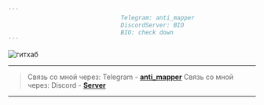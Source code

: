 ```python
'''                                                                           
                                Telegram: anti_mapper
                                DiscordServer: BIO
                                BIO: check down
'''
```
![гитхаб](https://github-readme-stats.vercel.app/api?username=Altograndebash&show_icons=true&theme=radical)

---
> Связь со мной через: Telegram - [**anti_mapper**](https://t.me/anti_mapper)
> Связь со мной через: Discord - [**Server**](https://discord.gg/ZSkYM7xegN)
---
